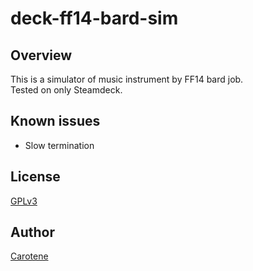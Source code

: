 # deck-ff14-bard-sim

## Overview
This is a simulator of music instrument by FF14 bard job.  
Tested on only Steamdeck.  

## Known issues
- Slow termination

## License
[GPLv3](https://github.com/gitcrtn/deck-ff14-bard-sim/blob/main/LICENSE)

## Author
[Carotene](https://github.com/gitcrtn)

